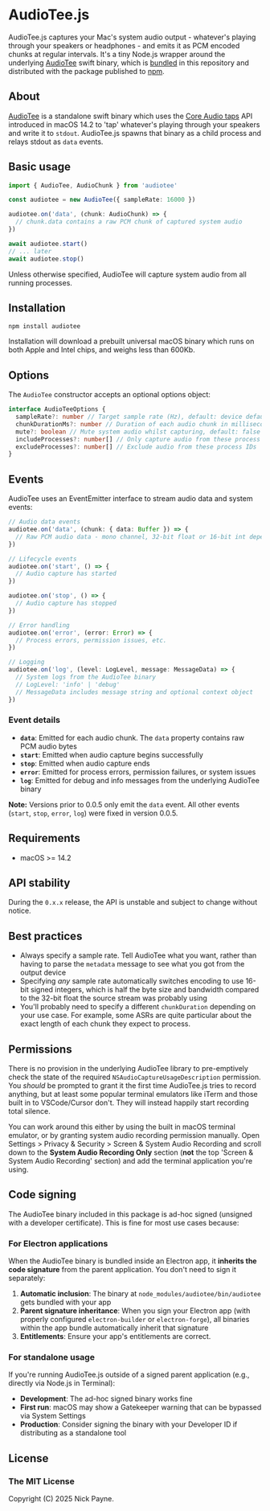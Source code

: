 # AudioTee.js

AudioTee.js captures your Mac's system audio output - whatever's playing through your speakers or headphones - and emits it as PCM encoded chunks at regular intervals. It's a tiny Node.js wrapper around the underlying [AudioTee](https://github.com/makeusabrew/audiotee) swift binary, which is [bundled](./bin) in this repository and distributed with the package published to [npm](https://www.npmjs.com/package/audiotee).

## About

[AudioTee](https://github.com/makeusabrew/audiotee) is a standalone swift binary which uses the [Core Audio taps](https://developer.apple.com/documentation/coreaudio/capturing-system-audio-with-core-audio-taps) API introduced in macOS 14.2 to 'tap' whatever's playing through your speakers and write it to `stdout`. AudioTee.js spawns that binary as a child process and relays stdout as `data` events.

## Basic usage

```ts
import { AudioTee, AudioChunk } from 'audiotee'

const audiotee = new AudioTee({ sampleRate: 16000 })

audiotee.on('data', (chunk: AudioChunk) => {
  // chunk.data contains a raw PCM chunk of captured system audio
})

await audiotee.start()
// ... later
await audiotee.stop()
```

Unless otherwise specified, AudioTee will capture system audio from all running processes.

## Installation

`npm install audiotee`

Installation will download a prebuilt universal macOS binary which runs on both Apple and Intel chips, and weighs less than 600Kb.

## Options

The `AudioTee` constructor accepts an optional options object:

```ts
interface AudioTeeOptions {
  sampleRate?: number // Target sample rate (Hz), default: device default
  chunkDurationMs?: number // Duration of each audio chunk in milliseconds, defaults to 200
  mute?: boolean // Mute system audio whilst capturing, default: false
  includeProcesses?: number[] // Only capture audio from these process IDs
  excludeProcesses?: number[] // Exclude audio from these process IDs
}
```

## Events

AudioTee uses an EventEmitter interface to stream audio data and system events:

```ts
// Audio data events
audiotee.on('data', (chunk: { data: Buffer }) => {
  // Raw PCM audio data - mono channel, 32-bit float or 16-bit int depending on conversion
})

// Lifecycle events
audiotee.on('start', () => {
  // Audio capture has started
})

audiotee.on('stop', () => {
  // Audio capture has stopped
})

// Error handling
audiotee.on('error', (error: Error) => {
  // Process errors, permission issues, etc.
})

// Logging
audiotee.on('log', (level: LogLevel, message: MessageData) => {
  // System logs from the AudioTee binary
  // LogLevel: 'info' | 'debug'
  // MessageData includes message string and optional context object
})
```

### Event details

- **`data`**: Emitted for each audio chunk. The `data` property contains raw PCM audio bytes
- **`start`**: Emitted when audio capture begins successfully
- **`stop`**: Emitted when audio capture ends
- **`error`**: Emitted for process errors, permission failures, or system issues
- **`log`**: Emitted for debug and info messages from the underlying AudioTee binary

**Note:** Versions prior to 0.0.5 only emit the `data` event. All other events (`start`, `stop`, `error`, `log`) were fixed in version 0.0.5.

## Requirements

- macOS >= 14.2

## API stability

During the `0.x.x` release, the API is unstable and subject to change without notice.

## Best practices

- Always specify a sample rate. Tell AudioTee what you want, rather than having to parse the
  `metadata` message to see what you got from the output device
- Specifying _any_ sample rate automatically switches encoding to use 16-bit signed integers, which is half the byte size and bandwidth compared to the 32-bit float the source stream was probably using
- You'll probably need to specify a different `chunkDuration` depending on your use case. For example, some ASRs are quite particular about the exact length of each chunk they expect to process.

## Permissions

There is no provision in the underlying AudioTee library to pre-emptively check the state of the required `NSAudioCaptureUsageDescription` permission. You _should_ be prompted to grant it the first time AudioTee.js tries to record anything, but at least some popular terminal emulators like iTerm and those built in to VSCode/Cursor don't. They will instead happily start recording total silence.

You can work around this either by using the built in macOS terminal emulator, or by granting system audio recording permission manually. Open Settings > Privacy & Security > Screen & System Audio Recording and scroll down to the **System Audio Recording Only** section (**not** the top 'Screen & System Audio Recording' section) and add the terminal application you're using.

## Code signing

The AudioTee binary included in this package is ad-hoc signed (unsigned with a developer certificate). This is fine for most use cases because:

### For Electron applications

When the AudioTee binary is bundled inside an Electron app, it **inherits the code signature** from the parent application. You don't need to sign it separately:

1. **Automatic inclusion**: The binary at `node_modules/audiotee/bin/audiotee` gets bundled with your app
2. **Parent signature inheritance**: When you sign your Electron app (with properly configured `electron-builder` or `electron-forge`), all binaries within the app bundle automatically inherit that signature
3. **Entitlements**: Ensure your app's entitlements are correct.

### For standalone usage

If you're running AudioTee.js outside of a signed parent application (e.g., directly via Node.js in Terminal):

- **Development**: The ad-hoc signed binary works fine
- **First run**: macOS may show a Gatekeeper warning that can be bypassed via System Settings
- **Production**: Consider signing the binary with your Developer ID if distributing as a standalone tool

## License

### The MIT License

Copyright (C) 2025 Nick Payne.
